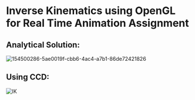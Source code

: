 # Inverse Kinematics using OpenGL for Real Time Animation Assignment
## Analytical Solution:
![154500286-5ae0019f-cbb6-4ac4-a7b1-86de72421826](https://user-images.githubusercontent.com/57908067/154500417-7eb0327b-995e-4021-bff1-60dee8b99726.gif)

## Using CCD:
![IK](https://user-images.githubusercontent.com/57908067/155179171-6168ac9a-9664-4789-8857-c800660f9cbd.gif)
